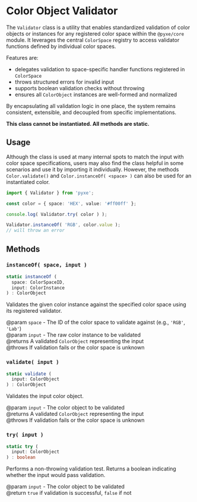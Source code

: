 # Color Object Validator

The `Validator` class is a utility that enables standardized validation of color objects or instances for any registered color space within the `@pyxe/core` module. It leverages the central `ColorSpace` registry to access validator functions defined by individual color spaces.

Features are:

- delegates validation to space-specific handler functions registered in `ColorSpace`
- throws structured errors for invalid input
- supports boolean validation checks without throwing
- ensures all `ColorObject` instances are well-formed and normalized

By encapsulating all validation logic in one place, the system remains consistent, extensible, and decoupled from specific implementations.

**This class cannot be instantiated. All methods are static.**

## Usage

Although the class is used at many internal spots to match the input with color space specifications, users may also find the class helpful in some scenarios and use it by importing it individually. However, the methods `Color.validate()` and `Color.instanceOf( <space> )` can also be used for an instantiated color.

```ts
import { Validator } from 'pyxe';

const color = { space: 'HEX', value: '#ff00ff' };

console.log( Validator.try( color ) );

Validator.instanceOf( 'RGB', color.value );
// will throw an error
```

## Methods

### `instanceOf( space, input )`

```ts
static instanceOf (
  space: ColorSpaceID,
  input: ColorInstance
) : ColorObject
```

Validates the given color instance against the specified color space using its registered validator.

@param `space` - The ID of the color space to validate against (e.g., `'RGB'`, `'Lab'`)  
@param `input` - The raw color instance to be validated  
@returns A validated `ColorObject` representing the input  
@throws If validation fails or the color space is unknown

### `validate( input )`

```ts
static validate (
  input: ColorObject
) : ColorObject
```

Validates the input color object.

@param `input` - The color object to be validated  
@returns A validated `ColorObject` representing the input  
@throws If validation fails or the color space is unknown

### `try( input )`

```ts
static try (
  input: ColorObject
) : boolean
```

Performs a non-throwing validation test. Returns a boolean indicating whether the input would pass validation.

@param `input` - The color object to be validated  
@return `true` if validation is successful, `false` if not